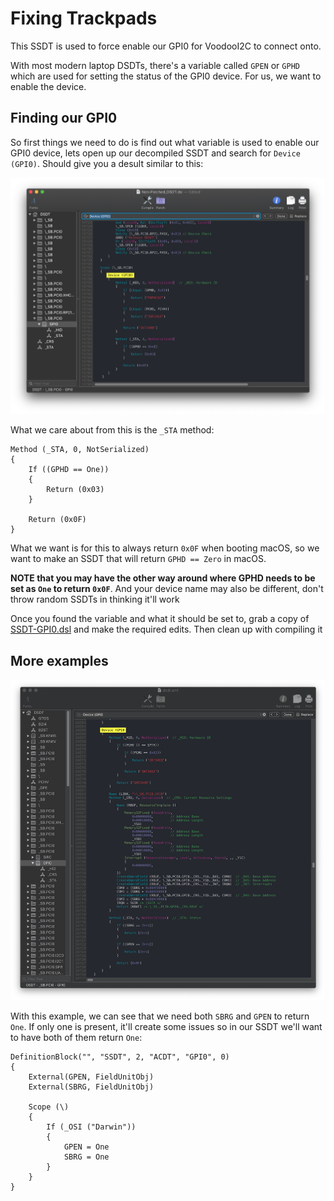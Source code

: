 # Fixing Trackpads

This SSDT is used to force enable our GPI0 for VoodooI2C to connect onto.

With most modern laptop DSDTs, there's a variable called `GPEN` or `GPHD` which are used for setting the status of the GPI0 device. For us, we want to enable the device.

## Finding our GPI0

So first things we need to do is find out what variable is used to enable our GPI0 device, lets open up our decompiled SSDT and search for `Device (GPI0)`. Should give you a desult similar to this:

![](/images/Laptops/trackpad-md/gpi0.png)

What we care about from this is the `_STA` method:

```
Method (_STA, 0, NotSerialized)
{
    If ((GPHD == One))
    {
        Return (0x03)
    }

    Return (0x0F)
}
```

What we want is for this to always return `0x0F` when booting macOS, so we want to make an SSDT that will return `GPHD == Zero` in macOS.

**NOTE that you may have the other way around where GPHD needs to be set as `One` to return `0x0F`**. And your device name may also be different, don't throw random SSDTs in thinking it'll work

Once you found the variable and what it should be set to, grab a copy of [SSDT-GPI0.dsl](https://github.com/dortania/Getting-Started-With-ACPI/blob/master/extra-files/SSDT-GPI0.dsl) and make the required edits. Then clean up with compiling it

## More examples

![](/images/Laptops/trackpad-md/gpi0-2.png)

With this example, we can see that we need both `SBRG` and `GPEN` to return `One`. If only one is present, it'll create some issues so in our SSDT we'll want to have both of them return `One`:

```
DefinitionBlock("", "SSDT", 2, "ACDT", "GPI0", 0)
{
    External(GPEN, FieldUnitObj)
    External(SBRG, FieldUnitObj)

    Scope (\)
    {
        If (_OSI ("Darwin"))
        {
            GPEN = One
            SBRG = One
        }
    }
}
```
